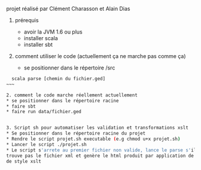 projet réalisé par Clément Charasson et Alain Dias

1. prérequis
	* avoir la JVM 1.6 ou plus
	* installer scala
	* installer sbt

2. comment utiliser le code (actuellement ça ne marche pas comme ça)
	* se positionner dans le répertoire /src

  ~~~~sh
	scala parse [chemin du fichier.ged]
  ~~~

2. comment le code marche réellement actuellement
  * se positionner dans le répertoire racine
  * faire sbt
  * faire run data/fichier.ged


3. Script sh pour automatiser les validation et transformations xslt
  * Se positionner dans le répertoire racine du projet
  * Rendre le script projet.sh executable (e.g chmod u+x projet.sh)
  * Lancer le script ./projet.sh
  * Le script s'arrete au premier fichier non valide, lance le parse s'il ne 
  trouve pas le fichier xml et genère le html produit par application de la feuille
  de style xslt
